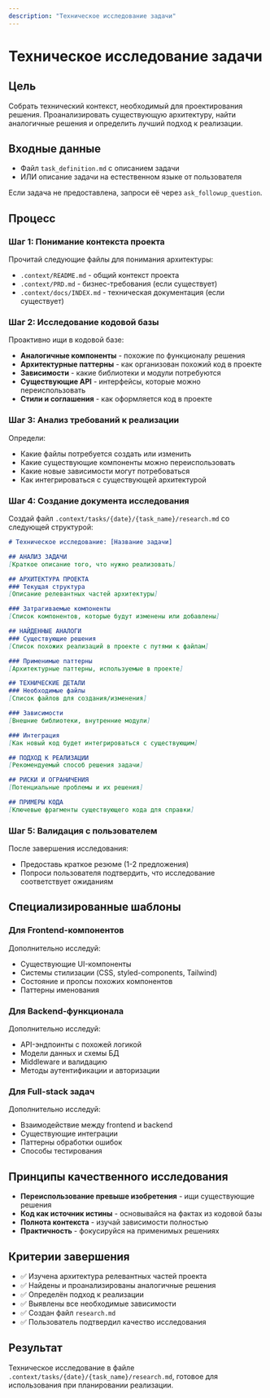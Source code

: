 ```yaml
---
description: "Техническое исследование задачи"
---
```


# Техническое исследование задачи

## Цель
Собрать технический контекст, необходимый для проектирования решения. Проанализировать существующую архитектуру, найти аналогичные решения и определить лучший подход к реализации.

## Входные данные
- Файл `task_definition.md` с описанием задачи
- ИЛИ описание задачи на естественном языке от пользователя

Если задача не предоставлена, запроси её через `ask_followup_question`.

## Процесс

### Шаг 1: Понимание контекста проекта
Прочитай следующие файлы для понимания архитектуры:
- `.context/README.md` - общий контекст проекта
- `.context/PRD.md` - бизнес-требования (если существует)
- `.context/docs/INDEX.md` - техническая документация (если существует)

### Шаг 2: Исследование кодовой базы
Проактивно ищи в кодовой базе:
- **Аналогичные компоненты** - похожие по функционалу решения
- **Архитектурные паттерны** - как организован похожий код в проекте
- **Зависимости** - какие библиотеки и модули потребуются
- **Существующие API** - интерфейсы, которые можно переиспользовать
- **Стили и соглашения** - как оформляется код в проекте

### Шаг 3: Анализ требований к реализации
Определи:
- Какие файлы потребуется создать или изменить
- Какие существующие компоненты можно переиспользовать
- Какие новые зависимости могут потребоваться
- Как интегрироваться с существующей архитектурой

### Шаг 4: Создание документа исследования
Создай файл `.context/tasks/{date}/{task_name}/research.md` со следующей структурой:

```markdown
# Техническое исследование: [Название задачи]

## АНАЛИЗ ЗАДАЧИ
[Краткое описание того, что нужно реализовать]

## АРХИТЕКТУРА ПРОЕКТА
### Текущая структура
[Описание релевантных частей архитектуры]

### Затрагиваемые компоненты
[Список компонентов, которые будут изменены или добавлены]

## НАЙДЕННЫЕ АНАЛОГИ
### Существующие решения
[Список похожих реализаций в проекте с путями к файлам]

### Применимые паттерны
[Архитектурные паттерны, используемые в проекте]

## ТЕХНИЧЕСКИЕ ДЕТАЛИ
### Необходимые файлы
[Список файлов для создания/изменения]

### Зависимости
[Внешние библиотеки, внутренние модули]

### Интеграция
[Как новый код будет интегрироваться с существующим]

## ПОДХОД К РЕАЛИЗАЦИИ
[Рекомендуемый способ решения задачи]

## РИСКИ И ОГРАНИЧЕНИЯ
[Потенциальные проблемы и их решения]

## ПРИМЕРЫ КОДА
[Ключевые фрагменты существующего кода для справки]
```

### Шаг 5: Валидация с пользователем
После завершения исследования:
- Предоставь краткое резюме (1-2 предложения)
- Попроси пользователя подтвердить, что исследование соответствует ожиданиям

## Специализированные шаблоны

### Для Frontend-компонентов
Дополнительно исследуй:
- Существующие UI-компоненты
- Системы стилизации (CSS, styled-components, Tailwind)
- Состояние и пропсы похожих компонентов
- Паттерны именования

### Для Backend-функционала
Дополнительно исследуй:
- API-эндпоинты с похожей логикой
- Модели данных и схемы БД
- Middleware и валидацию
- Методы аутентификации и авторизации

### Для Full-stack задач
Дополнительно исследуй:
- Взаимодействие между frontend и backend
- Существующие интеграции
- Паттерны обработки ошибок
- Способы тестирования

## Принципы качественного исследования
- **Переиспользование превыше изобретения** - ищи существующие решения
- **Код как источник истины** - основывайся на фактах из кодовой базы
- **Полнота контекста** - изучай зависимости полностью
- **Практичность** - фокусируйся на применимых решениях

## Критерии завершения
- ✅ Изучена архитектура релевантных частей проекта
- ✅ Найдены и проанализированы аналогичные решения
- ✅ Определён подход к реализации
- ✅ Выявлены все необходимые зависимости
- ✅ Создан файл `research.md`
- ✅ Пользователь подтвердил качество исследования

## Результат
Техническое исследование в файле `.context/tasks/{date}/{task_name}/research.md`, готовое для использования при планировании реализации.
